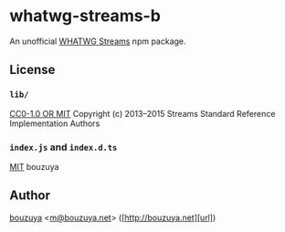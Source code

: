 # whatwg-streams-b

An unofficial [WHATWG Streams][whatwg/streams] npm package.

[whatwg/streams]: https://github.com/whatwg/streams

## License

### `lib/`

[CC0-1.0 OR MIT](https://github.com/whatwg/streams/blob/ff1d3c9af8a01f4b03a508281844b72a92b533c7/reference-implementation/LICENSE.md) Copyright (c) 2013–2015 Streams Standard Reference Implementation Authors

### `index.js` and `index.d.ts`

[MIT](LICENSE) bouzuya

## Author

[bouzuya][user] &lt;[m@bouzuya.net][email]&gt; ([http://bouzuya.net][url])

[user]: https://github.com/bouzuya
[email]: mailto:m@bouzuya.net
[url]: http://bouzuya.net
